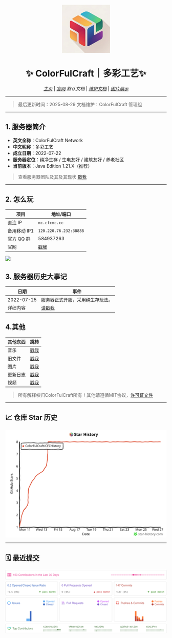<div align="center">
  <img src="https://github.com/ColorFulCraft/CFCHistory/raw/main/pictures/icon.jpg" alt="ColorFulCraft Icon" width="150">
  
  # ✨ ColorFulCraft｜多彩工艺✨
  *[主页](https://colorfulcraft.github.io/CFCHistory/)* | *[官网](https://blog.xhil.cn/)*
  *默认文档*  |  *[维护文档](readme_admin.md)* | *[图片展示](pictures.md)*
</div>

---
> 最后更新时间：2025-08-29
> 文档维护：ColorFulCraft 管理组
---

## 1. 服务器简介
- **英文全称**：ColorFulCraft Network  
- **中文昵称**：多彩工艺  
- **成立日期**：2022-07-22  
- **服务器定位**：纯净生存 / 生电友好 / 建筑友好 / 养老社区  
- **当前版本**：Java Edition 1.21.X（推荐）
> 查看服务器团队及其及其现状
> [戳我](docs/about.md)
---

## 2. 怎么玩
| 项目 | 地址/端口 |
| --- | --- |
| 直连 IP | `mc.cfcmc.cc` |
| 备用移动 IP1 | `120.220.76.232:38888` |
| 官方 QQ 群 | 584937263 |
| 官网 | [戳我](https://blog.xhil.cn/)|

<img loading="lazy" src="https://list.mczfw.cn/mc/mc.cfcmc.cc.png"/>


## 3. 服务器历史大事记
| 日期 | 事件 |
| --- | --- |
| 2022-07-25 | 服务器正式开服，采用纯生存玩法。 |
| 详细内容 | [请戳我](docs/Directory.md) |

## 4.其他
| 其他东西 | 跳转 |
| --- | --- |
| 音乐 | [戳我](music/readme.md) |
| 旧文件 | [戳我](old%20files/README.md) |
| 图片  | [戳我](pictures/readme.md) |
| 更新日志 | [戳我](https://github.com/ColorFulCraft/CFCHistory/tree/main/update-log) |
| 视频 | [戳我](videos/README.md) |

> 所有解释权归ColorFulCraft所有！其他请遵循MIT协议，[许可证文件](https://github.com/ColorFulCraft/CFCHistory/blob/main/LICENSE)

---

## 📈 仓库 Star 历史
![Star历史](https://raw.githubusercontent.com/ColorFulCraft/CFCHistory/main/pictures/star-history.svg?sanitize=true)

---

## 🗓️ 最近提交
![代码活动](https://raw.githubusercontent.com/ColorFulCraft/CFCHistory/main/pictures/repobeats.svg?sanitize=true) 

